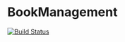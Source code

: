 # BookManagement

[![Build Status](https://app.travis-ci.com/nelson-rz-junior/BookManagement.svg?token=5QDCfZzyRuRKPRdAcibD&branch=master)](https://app.travis-ci.com/nelson-rz-junior/BookManagement)
